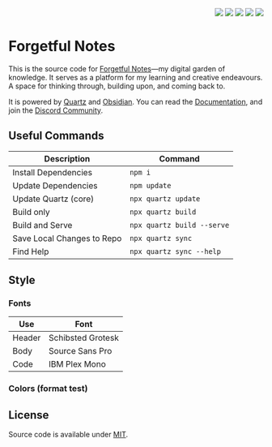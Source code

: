 <p align="right">
  <img src="https://img.shields.io/github/languages/code-size/semanticdata/forgetful-notes" />
  <img src="https://img.shields.io/github/repo-size/semanticdata/forgetful-notes" />
  <img src="https://img.shields.io/github/commit-activity/t/semanticdata/forgetful-notes" />
  <img src="https://img.shields.io/github/last-commit/semanticdata/forgetful-notes" />
  <img src="https://img.shields.io/website/https/forgetfulnotes.com.svg" />
</p>

# Forgetful Notes

This is the source code for [Forgetful Notes](https://forgetfulnotes.com)—my digital garden of knowledge. It serves as a platform for my learning and creative endeavours. A space for thinking through, building upon, and coming back to.

It is powered by [Quartz](https://github.com/jackyzha0/quartz/) and [Obsidian](https://obsidian.md). You can read the [Documentation](https://quartz.jzhao.xyz/), and join the [Discord Community](https://discord.gg/cRFFHYye7t).

## Useful Commands

| Description                | Command                    |
| -------------------------- | -------------------------- |
| Install Dependencies       | `npm i`                    |
| Update Dependencies        | `npm update`               |
| Update Quartz (core)       | `npx quartz update`        |
| Build only                 | `npx quartz build`         |
| Build and Serve            | `npx quartz build --serve` |
| Save Local Changes to Repo | `npx quartz sync`          |
| Find Help                  | `npx quartz sync --help`   |

## Style

### Fonts

| Use    | Font              |
| ------ | ----------------- |
| Header | Schibsted Grotesk |
| Body   | Source Sans Pro   |
| Code   | IBM Plex Mono     |

### Colors (format test)

<!-- 
<div style="color:">

| Variable  | Color      |
| --------- | ---------- |
| red       | <span style="color:red;">red</span>   |
| blue      | <span style="background:blue;">blue</span> |

</div>

### Light Mode

| Variable  | Color      |
| --------- | ---------- |
| Light     | \#faf8f8   |
| Lightgray | \#e5e5e5   |
| Gray      | \#b8b8b8   |
| Darkgray  | \#4e4e4e   |
| Dark      | \#2b2b2b   |
| Secondary | \#284b63   |
| Terciary  | \#84a59d   |
| Highlight | \#8f9fa926 |

### Dark Mode

| Variable  | Color      |
| --------- | ---------- |
| Light     | \#1e1e2e   |
| Lightgray | \#6c7086   |
| Gray      | \#a6adc8   |
| Darkgray  | \#cdd6f4   |
| Dark      | \#cdd6f4   |
| Secondary | \#a6e3a1   |
| Terciary  | \#89dceb   |
| Highlight | \#8f9fa926 |
-->

## License

Source code is available under [MIT](LICENSE).
